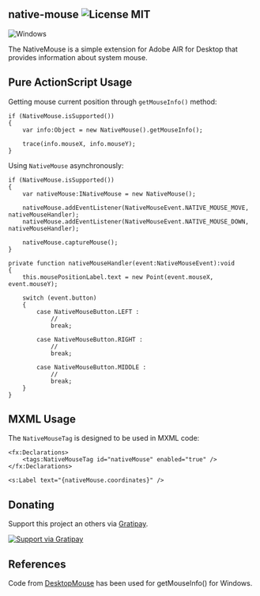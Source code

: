 ## native-mouse ![License MIT](http://img.shields.io/badge/license-MIT-lightgray.svg)

![Windows](http://img.shields.io/badge/platform-windows-yellow.svg)

The NativeMouse is a simple extension for Adobe AIR for Desktop that provides information about system mouse.

## Pure ActionScript Usage

Getting mouse current position through `getMouseInfo()` method:
```as3
if (NativeMouse.isSupported())
{
	var info:Object = new NativeMouse().getMouseInfo();
	
	trace(info.mouseX, info.mouseY);
}
```

Using `NativeMouse` asynchronously:

```as3
if (NativeMouse.isSupported())
{
	var nativeMouse:INativeMouse = new NativeMouse();

	nativeMouse.addEventListener(NativeMouseEvent.NATIVE_MOUSE_MOVE, nativeMouseHandler);
	nativeMouse.addEventListener(NativeMouseEvent.NATIVE_MOUSE_DOWN, nativeMouseHandler);
	
	nativeMouse.captureMouse();
}

private function nativeMouseHandler(event:NativeMouseEvent):void
{
	this.mousePositionLabel.text = new Point(event.mouseX, event.mouseY);
	
	switch (event.button)
	{
		case NativeMouseButton.LEFT :
			// 
			break;
		
		case NativeMouseButton.RIGHT :
			// 
			break;
			
		case NativeMouseButton.MIDDLE :
			// 
			break;
	}
}
```

## MXML Usage

The `NativeMouseTag` is designed to be used in MXML code: 

```mxml
<fx:Declarations>
	<tags:NativeMouseTag id="nativeMouse" enabled="true" />
</fx:Declarations>

<s:Label text="{nativeMouse.coordinates}" />
```

## Donating
Support this project an others via [Gratipay](https://gratipay.com/rozd/).

[![Support via Gratipay](https://cdn.rawgit.com/gratipay/gratipay-badge/2.1.3/dist/gratipay.png)](https://gratipay.com/rozd/)

## References

Code from [DesktopMouse](https://github.com/pcichon/DesktopMouse) has been used for getMouseInfo() for Windows.
